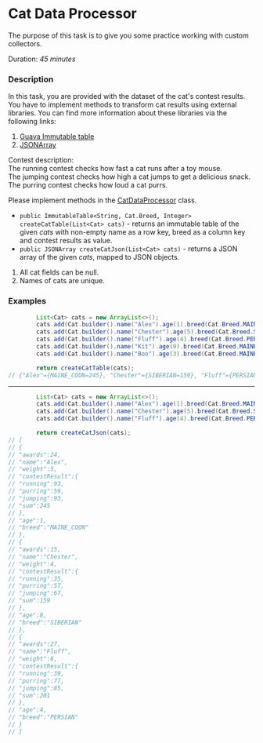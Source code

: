 # Cat Data Processor

The purpose of this task is to give you some practice working with custom collectors.

Duration: _45 minutes_

### Description

In this task, you are provided with the dataset of the cat's contest results. You have to implement methods to transform cat results using external libraries.
You can find more information about these libraries via the following links:
1. [Guava Immutable table](https://guava.dev/releases/21.0/api/docs/com/google/common/collect/ImmutableTable.html)
2. [JSONArray](https://stleary.github.io/JSON-java/org/json/JSONArray.html)

Contest description: <br>
The running contest checks how fast a cat runs after a toy mouse.<br>
The jumping contest checks how high a cat jumps to get a delicious snack.<br>
The purring contest checks how loud a cat purrs.

Please implement methods in the [CatDataProcessor](src/main/java/com/epam/autotasks/CatDataProcessor.java) class.

- `public ImmutableTable<String, Cat.Breed, Integer> createCatTable(List<Cat> cats)` - returns an immutable table of the given _cats_ with non-empty name as a row key, breed as a column key and contest results as value.
- `public JSONArray createCatJson(List<Cat> cats)` - returns a JSON array of the given _cats_, mapped to JSON objects.

1. All cat fields can be null.
2. Names of cats are unique.

### Examples

```java
        List<Cat> cats = new ArrayList<>();
        cats.add(Cat.builder().name("Alex").age(1).breed(Cat.Breed.MAINE_COON).weight(5).awards(24).contestResult(new ContestResult(93, 59, 93).build());
        cats.add(Cat.builder().name("Chester").age(5).breed(Cat.Breed.SIBERIAN).weight(4).awards(15).contestResult(new ContestResult(35, 57, 67).build());
        cats.add(Cat.builder().name("Fluff").age(4).breed(Cat.Breed.PERSIAN).weight(6).awards(27).contestResult(new ContestResult(39, 77, 85).build());
        cats.add(Cat.builder().name("Kit").age(9).breed(Cat.Breed.MAINE_COON).weight(11).awards(9).contestResult(new ContestResult(88, 59, 49).build());
        cats.add(Cat.builder().name("Boo").age(3).breed(Cat.Breed.MAINE_COON).weight(6).awards(16).contestResult(new ContestResult(56, 89, 77).build());

        return createCatTable(cats);
// {"Alex"={MAINE_COON=245}, "Chester"={SIBERIAN=159}, "Fluff"={PERSIAN=201}, "Kit"={MAINE_COON=196), "Boo"={MAINE_COON=222}}
```

---

```java
        List<Cat> cats = new ArrayList<>();
        cats.add(Cat.builder().name("Alex").age(1).breed(Cat.Breed.MAINE_COON).weight(5).awards(24).contestResult(new ContestResult(93, 59, 93).build());
        cats.add(Cat.builder().name("Chester").age(5).breed(Cat.Breed.SIBERIAN).weight(4).awards(15).contestResult(new ContestResult(35, 57, 67).build());
        cats.add(Cat.builder().name("Fluff").age(4).breed(Cat.Breed.PERSIAN).weight(6).awards(27).contestResult(new ContestResult(39, 77, 85).build());

        return createCatJson(cats);
// [
// {
// "awards":24,
// "name":"Alex",
// "weight":5,
// "contestResult":{
// "running":93,
// "purring":59,
// "jumping":93,
// "sum":245
// },
// "age":1,
// "breed":"MAINE_COON"
// },
// {
// "awards":15,
// "name":"Chester",
// "weight":4,
// "contestResult":{
// "running":35,
// "purring":57,
// "jumping":67,
// "sum":159
// },
// "age":8,
// "breed":"SIBERIAN"
// },
// {
// "awards":27,
// "name":"Fluff",
// "weight":6,
// "contestResult":{
// "running":39,
// "purring":77,
// "jumping":85,
// "sum":201
// },
// "age":4,
// "breed":"PERSIAN"
// }
// ]
```